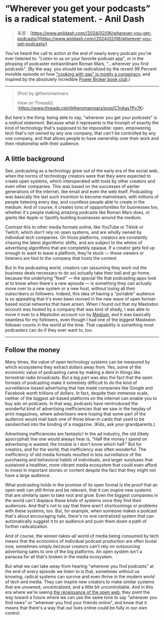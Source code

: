 <!--yml
category: 未分类
date: 2024-05-27 14:40:50
-->

# “Wherever you get your podcasts” is a radical statement. - Anil Dash

> 来源：[https://www.anildash.com//2024/02/06/wherever-you-get-podcasts/](https://www.anildash.com//2024/02/06/wherever-you-get-podcasts/)

<main class="post__content">

You've heard the call to action at the end of nearly every podcast you've ever listened to: "Listen to us on your favorite podcast app", or in the phrasing of podcaster extraordinare Roman Mars, "...wherever you find podcasts". (By the way, you should be radicalized by the recent 99 Percent Invisible episode on how ["cooking with gas" is mostly a conspiracy](https://99percentinvisible.org/episode/cooking-with-gas/), and inspired by the absolutely incredible [Power Broker book club](https://99percentinvisible.org/club/).)

* * *

> [Post by @theromanmars
> 
> View on Threads](https://www.threads.net/@theromanmars/post/C1nAas7Pv7K)

But here's the thing: being able to say, "wherever you get your podcasts" is a *radical statement*. Because what it represents is the triumph of exactly the kind of technology that's supposed to be impossible: open, empowering tech that's not owned by any one company, that *can't* be controlled by any one company, and that allows people to have ownership over their work and their relationship with their audience.

## A little background

See, podcasting as a technology grew out of the early era of the social web, when the norms of technology creators were that they were expected to create open systems, which interoperated with tools by other creators and even other companies. This was based on the successes of earlier generations of the internet, like email and even the web itself. Podcasting was basically the last such invention to become mainstream, with millions of people listening every day, and countless people able to create in the medium. And of course, it creates tons of oppportunities for businesses too, whether it's people making amazing podcasts like Roman Mars does, or giants like Apple or Spotify building businesses around the medium.

Contrast this to other media formats online, like YouTube or Tiktok or Twitch, which don't rely on open systems, and are wholly owned by individual tech companies. On those platforms, creators are constantly chasing the latest algorithmic shifts, and are subject to the whims of advertising algorithms that are completely opaque. If a creator gets fed up enough to want to leave a platform, they're stuck — those viewers or listeners are tied to the company that hosts the content.

But in the podcasting world, creators can (assuming they work out the business deals necessary to do so) actually take their ball and go home, because the underlying "feed" — the special file that podcasting apps look at to know when there's a new episode — is something they can actually move over to a new system or a new host, without losing all their subscribers or followers. Indeed, this idea of having a "portable" audience is so appealing that it's even been revived in the new wave of open format-based social networks that have arisen. When I found out that my Mastodon account was hosted by a company that was kind of shady, I was able to move it over to a Mastodon account run by [Medium](https://medium.com), and it was basically seamless for my followers, even though I had one of the biggest Mastodon follower counts in the world at the time. That capability is something most podcasters can do if they ever want to, too.

* * *

## Follow the money

Many times, the value of open technology systems can be measured by which ecosystems they extract dollars away from. Yes, some of the economic value of podcasting came by making a dent in things like terrestrial radio broadcasts. But a big part was also the fact that the open formats of podcasting make it extremely difficult to do the kind of surveillance-based advertising that has made companies like Google and Facebook worth trillions of dollars. In fact, despite their immense scale, neither of the biggest ad-based platforms on the internet can enable you to buy ads on podcasts. In that way, podcasts have reintroduced the wonderful kind of advertising inefficiencies that we saw in the heyday of print magazines, where advertisers were hoping that some part of the audience would mail back one of those blow-in cards that used to be sandwiched into the binding of a magazine. (Kids, ask your grandparents.)

Advertising inefficiencies are fantastic! In the ad industry, the old (likely apocryphal) line one would always hear is, "Half the money I spend on advertising is wasted; the trouble is I don’t know which half." But for creators, and for the world, that inefficiency was often wonderful. The inefficiency of old media formats resulted in less surveillance of the purchasing and behavioral habits of individuals, and larger surpluses that sustained a healthier, more vibrant media ecosystem that could even afford to invest in important stories or content despite the fact that they might not have a large audience.

What podcasting holds in the promise of its open format is the proof that an open web can still thrive and be relevant, that it can inspire new systems that are similarly open to take root and grow. Even the biggest companies in the world can't displace these kinds of systems once they find their audiences. And that's not to say that there aren't shortcomings or problems with these systems, too. But, for example, when someone makes a podcast that's about encouraging hate, there's no one centralized system that can automatically suggest it to an audience and push them down a path of further radicalization.

And of course, the winner-takes-all world of media being consumed by tech means that the economics of individual podcast production are often brutal now, sometimes simply *because* creators can't rely on outsourcing advertising sales to one of the big platforms. An open system isn't a panacea for all that's broken in the media ecosystem.

But what we can take away from hearing "wherever you find podcasts" at the end of every episode we listen to is that, sometimes without us knowing, radical systems can survive and even thrive in the modern world of tech and media. They can inspire new creators to make similar systems that are unowned, uncentralized, and a little bit uncontrollable. And in this era where we're seeing [the renaissance of the open web](https://www.anildash.com/2024/01/03/human-web-renaissance/), they point the way toward a future where we can use the same tone to say "wherever you find news" or "wherever you find your friends online", and know that it means that there's a way that our lives online could be fully in our own control.

</main>